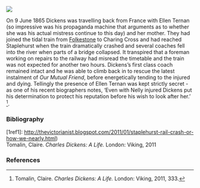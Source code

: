 <html><head></head><body><a href="https://dev.visual-essays.app"><img src="https://dev-visual-essays.netlify.app/images/ve-button.png"/></a>
<param author="Professor Carolyn Oulton" banner="images/banner/19c.jpg" layout="vtl" title="Staplehurst Railway Disaster 1865" ve-config=""/>

<param aliases="Folkestone" eid="Q375314" ve-entity=""/>

On 9 June 1865 Dickens was travelling back from France with Ellen Ternan (so impressive was his propaganda machine that arguments as to whether she was his actual mistress continue to this day) and her mother. They had joined the tidal train from [Folkestone](/19c/19c-folkestone) to Charing Cross and had reached Staplehurst when the train dramatically crashed and several coaches fell into the river when parts of a bridge collapsed. It transpired that a foreman working on repairs to the railway had misread the timetable and the train was not expected for another two hours. Dickens’s first class coach remained intact and he was able to climb back in to rescue the latest instalment of _Our Mutual Friend_, before energetically tending to the injured and dying. Tellingly the presence of Ellen Ternan was kept strictly secret - as one of his recent biographers notes, ‘Even with Nelly injured Dickens put his determination to protect his reputation before his wish to look after her.’ [^ref1]. 
<param manifest="https://iiif.juncture-digital.org/gh:kent-map/images/dickens/Staplehurst.jpg/manifest.json" ve-image-v2/>

### Bibliography
[1ref1]: http://thevictorianist.blogspot.com/2011/01/staplehurst-rail-crash-or-how-we-nearly.html)    
 Tomalin, Claire. _Charles Dickens: A Life._ London: Viking, 2011  
<param manifest="https://iiif.juncture-digital.org/wc:Staplehurst_rail_crash.jpg/manifest.json" ve-image-v2/>

### References
[^ref1]: Tomalin, Claire. _Charles Dickens: A Life._ London: Viking, 2011, 333.
</body></html>